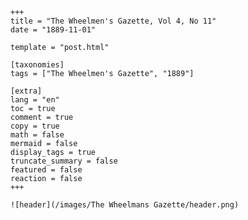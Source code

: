 
    +++
    title = "The Wheelmen's Gazette, Vol 4, No 11"
    date = "1889-11-01"

    template = "post.html"

    [taxonomies]
    tags = ["The Wheelmen's Gazette", "1889"]

    [extra]
    lang = "en"
    toc = true
    comment = true
    copy = true
    math = false
    mermaid = false
    display_tags = true
    truncate_summary = false
    featured = false
    reaction = false
    +++

    ![header](/images/The Wheelmans Gazette/header.png)

    